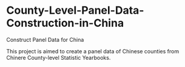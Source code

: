 # County-Level-Panel-Data-Construction-in-China
Construct Panel Data for China

This project is aimed to create a panel data of Chinese counties from Chinere County-level Statistic Yearbooks.
